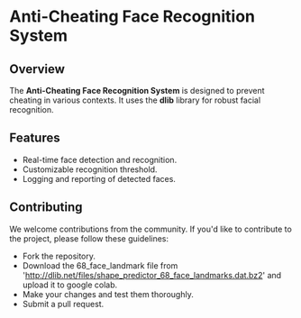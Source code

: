 # **Anti-Cheating Face Recognition System**

## **Overview**
The **Anti-Cheating Face Recognition System** is designed to prevent cheating in various contexts. It uses the **dlib** library for robust facial recognition. 

## **Features**
- Real-time face detection and recognition.
- Customizable recognition threshold.
- Logging and reporting of detected faces.

## **Contributing**
We welcome contributions from the community. If you'd like to contribute to the project, please follow these guidelines:

- Fork the repository.
- Download the 68_face_landmark file from 'http://dlib.net/files/shape_predictor_68_face_landmarks.dat.bz2' and upload it to google colab.
- Make your changes and test them thoroughly.
- Submit a pull request.

